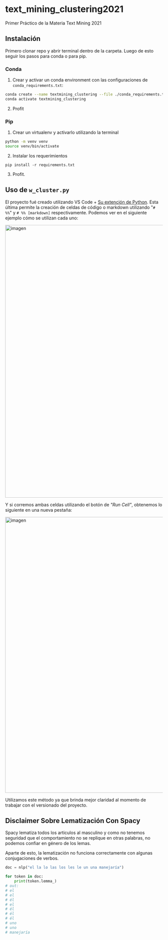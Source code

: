 # text_mining_clustering2021
Primer Práctico de la Materia Text Mining 2021

## Instalación

Primero clonar repo y abrir terminal dentro de la carpeta. Luego de esto seguir los pasos para conda o para pip.

### Conda

1. Crear y activar un conda environment con las configuraciones de `conda_requirements.txt`:

```bash
conda create --name textmining_clustering --file ./conda_requirements.txt
conda activate textmining_clustering
```

2. Profit


### Pip

1. Crear un virtualenv y activarlo utilizando la terminal
```bash
python -m venv venv
source venv/bin/activate
```

2. Instalar los requerimientos
```
pip install -r requirements.txt
```

3. Profit.

## Uso de `w_cluster.py`

El proyecto fué creado utilizando VS Code + [Su extención de Python](https://code.visualstudio.com/docs/languages/python). Esta última permite la creación de celdas de código o markdown utilizando "`# %%`" y `# %% [markdown]` respectivamente. Podemos ver en el siguiente ejemplo cómo se utilizan cada uno:

<img width="873" alt="imagen" src="https://user-images.githubusercontent.com/13922772/133910849-df831e64-e800-47b9-aba6-227444b6d0dd.png">

Y si corremos ambas celdas utilizando el botón de _"Run Cell"_, obtenemos lo siguiente en una nueva pestaña:

<img width="883" alt="imagen" src="https://user-images.githubusercontent.com/13922772/133911031-08863fc2-af2d-434c-bff1-ded3c2fef25f.png">

Utilizamos este método ya que brinda mejor claridad al momento de trabajar con el versionado del proyecto. 

## Disclaimer Sobre Lematización Con Spacy

Spacy lematiza todos los articulos al masculino y como no tenemos seguridad
que el comportamiento no se replique en otras palabras, no podemos confiar
en género de los lemas.

Aparte de esto, la lematización no funciona correctamente con algunas conjugaciones de verbos.

```python
doc = nlp("el la lo las los les le un una manejaría")

for token in doc:
    print(token.lemma_)
# out:
# el
# el
# él
# el
# él
# él
# él
# uno
# uno
# manejaría
```
